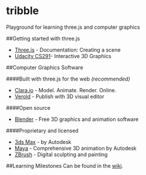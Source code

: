 tribble
=======

Playground for learning three.js and computer graphics

##Getting started with three.js
* [Three.js](http://threejs.org/docs/#Manual/Introduction/Creating_a_scene) - Documentation: Creating a scene
* [Udacity CS291](https://www.udacity.com/course/cs291)- Interactive 3D Graphics


##Computer Graphics Software

####Built with three.js for the web *(recommended)*
* [Clara.io](https://clara.io/) - Model. Animate. Render. Online.
* [Verold](http://verold.com/) - Publish with 3D visual editor

####Open source
* [Blender](http://www.blender.org/) - Free 3D graphics and animation software

####Proprietary and licensed
* [3ds Max](http://www.autodesk.com/products/autodesk-3ds-max/overview) - by Autodesk
* [Maya](http://www.autodesk.com/products/autodesk-maya/overview) - Comprehensive 3D animation by Autodesk
* [ZBrush](http://pixologic.com/zbrush/features/overview/) - Digital sculpting and painting


##Learning Milestones
Can be found in the [wiki](https://github.com/codenameyau/tribble/wiki).
